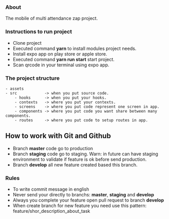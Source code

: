 ### About

The mobile of multi attendance zap project.

### Instructions to run project

- Clone project
- Executed command **yarn** to install modules project needs.
- Install expo app on play store or apple store.
- Executed command **yarn run start** start project.
- Scan qrcode in your terminal using expo app.

### The project structure

```
- assets         
- src            -> when you put source code.
    - hooks      -> when you put your hooks.
    - contexts   -> where you put your contexts.
    - screens    -> where you put code represent one screen in app.
    - components -> where you put code you want share between many components.
    - routes     -> where you put code to setup routes in app.
```

## How to work with Git and Github

- Branch **master** code go to production
- Branch **staging** code go to staging. Warn: in future can have staging environment to validate if feature is ok before send production.
- Branch **develop** all new feature created based this branch.

### Rules 

- To write commit message in english
- Never send your directly to branchs: **master**, **staging** and **develop**
- Always you complete your feature open pull request to branch **develop**
- When create branch for new feature you need use this pattern: feature/shor_description_about_task

